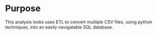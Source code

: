 # Purpose
This analysis looks uses ETL to convert multiple CSV files, using python techniques, into an easily navigatable SQL database.  